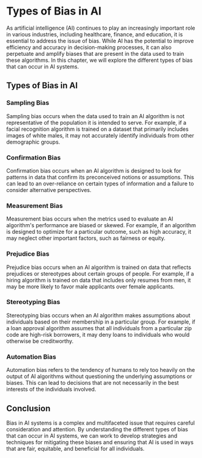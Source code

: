 Types of Bias in AI
=======================================================

As artificial intelligence (AI) continues to play an increasingly important role in various industries, including healthcare, finance, and education, it is essential to address the issue of bias. While AI has the potential to improve efficiency and accuracy in decision-making processes, it can also perpetuate and amplify biases that are present in the data used to train these algorithms. In this chapter, we will explore the different types of bias that can occur in AI systems.

Types of Bias in AI
-------------------

### Sampling Bias

Sampling bias occurs when the data used to train an AI algorithm is not representative of the population it is intended to serve. For example, if a facial recognition algorithm is trained on a dataset that primarily includes images of white males, it may not accurately identify individuals from other demographic groups.

### Confirmation Bias

Confirmation bias occurs when an AI algorithm is designed to look for patterns in data that confirm its preconceived notions or assumptions. This can lead to an over-reliance on certain types of information and a failure to consider alternative perspectives.

### Measurement Bias

Measurement bias occurs when the metrics used to evaluate an AI algorithm's performance are biased or skewed. For example, if an algorithm is designed to optimize for a particular outcome, such as high accuracy, it may neglect other important factors, such as fairness or equity.

### Prejudice Bias

Prejudice bias occurs when an AI algorithm is trained on data that reflects prejudices or stereotypes about certain groups of people. For example, if a hiring algorithm is trained on data that includes only resumes from men, it may be more likely to favor male applicants over female applicants.

### Stereotyping Bias

Stereotyping bias occurs when an AI algorithm makes assumptions about individuals based on their membership in a particular group. For example, if a loan approval algorithm assumes that all individuals from a particular zip code are high-risk borrowers, it may deny loans to individuals who would otherwise be creditworthy.

### Automation Bias

Automation bias refers to the tendency of humans to rely too heavily on the output of AI algorithms without questioning the underlying assumptions or biases. This can lead to decisions that are not necessarily in the best interests of the individuals involved.

Conclusion
----------

Bias in AI systems is a complex and multifaceted issue that requires careful consideration and attention. By understanding the different types of bias that can occur in AI systems, we can work to develop strategies and techniques for mitigating these biases and ensuring that AI is used in ways that are fair, equitable, and beneficial for all individuals.
